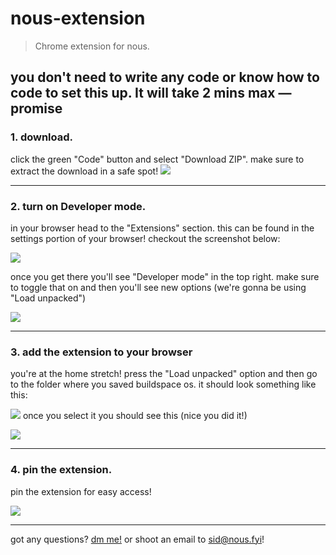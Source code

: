 # nous-extension
> Chrome extension for nous.

## you don't need to write any code or know how to code to set this up. It will take 2 mins max — promise

### 1. download.
click the green "Code" button and select "Download ZIP". make sure to extract the download in a safe spot!
![](https://i.imgur.com/SYGzSom.png)

---
### 2. turn on Developer mode.
in your browser head to the "Extensions" section. this can be found in the settings portion of your browser! checkout the screenshot below:

![](https://i.imgur.com/igEIfnt.png)

once you get there you'll see "Developer mode" in the top right. make sure to toggle that on and then you'll see new options (we're gonna be using "Load unpacked")

![](https://i.imgur.com/l8GLD4b.png)

---
### 3. add the extension to your browser
you're at the home stretch! press the "Load unpacked" option and then go to the folder where you saved buildspace os. it should look something like this:

![](https://i.imgur.com/98LkMgF.png)
once you select it you should see this (nice you did it!)

![](https://i.imgur.com/cpnksr9.png)

---
### 4. pin the extension.
pin the extension for easy access!

![](https://i.imgur.com/lU8fGdO.png)

---

got any questions? [dm me!](https://x.com/sidbing) or shoot an email to sid@nous.fyi!